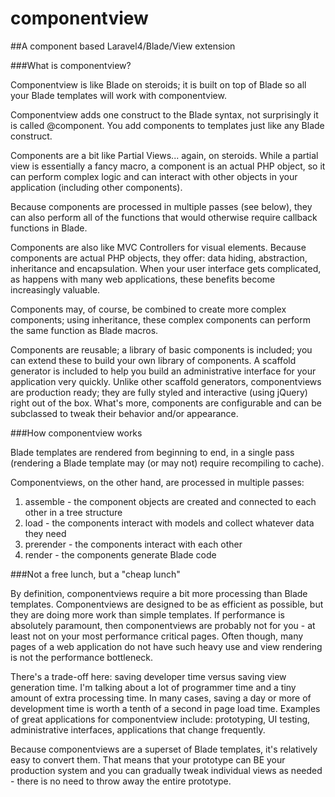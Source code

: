componentview
=============

##A component based Laravel4/Blade/View extension

###What is componentview?

Componentview is like Blade on steroids; it is built on top of Blade so all your Blade templates will work with componentview.

Componentview adds one construct to the Blade syntax, not surprisingly it is called @component.  You add components to templates just like any Blade construct.

Components are a bit like Partial Views... again, on steroids.  While a partial view is essentially a fancy macro, a component is an actual PHP object, so it can perform complex logic and can interact with other objects in your application (including other components).

Because components are processed in multiple passes (see below), they can also perform all of the functions that would otherwise require callback functions in Blade.

Components are also like MVC Controllers for visual elements.  Because components are actual PHP objects, they offer: data hiding, abstraction, inheritance and encapsulation.  When your user interface gets complicated, as happens with many web applications, these benefits become increasingly valuable.

Components may, of course, be combined to create more complex components; using inheritance, these complex components can perform the same function as Blade macros.

Components are reusable; a library of basic components is included; you can extend these to build your own library of components.  A scaffold generator is included to help you build an administrative interface for your application very quickly.  Unlike other scaffold generators, componentviews are production ready; they are fully styled and interactive (using jQuery) right out of the box.  What's more, components are configurable and can be subclassed to tweak their behavior and/or appearance. 

###How componentview works

Blade templates are rendered from beginning to end, in a single pass (rendering a Blade template may (or may not) require recompiling to cache).  

Componentviews, on the other hand, are processed in multiple passes:  
1) assemble - the component objects are created and connected to each other in a tree structure
2)  load - the components interact with models and collect whatever data they need
3)  prerender - the components interact with each other
4)  render - the components generate Blade code 

###Not a free lunch, but a "cheap lunch"

By definition, componentviews require a bit more processing than Blade templates.  Componentviews are designed to be as efficient as possible, but they are doing more work than simple templates.  If performance is absolutely paramount, then componentviews are probably not for you - at least not on your most performance critical pages.  Often though, many pages of a web application do not have such heavy use and view rendering is not the performance bottleneck.  

There's a trade-off here: saving developer time versus saving view generation time.  I'm talking about a lot of programmer time and a tiny amount of extra processing time.  In many cases, saving a day or more of development time is worth a tenth of a second in page load time.  Examples of great applications for componentview include: prototyping, UI testing, administrative interfaces, applications that change frequently.  

Because componentviews are a superset of Blade templates, it's relatively easy to convert them.  That means that your prototype can BE your production system and you can gradually tweak individual views as needed - there is no need to throw away the entire prototype.


